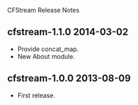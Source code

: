 CFStream Release Notes

cfstream-1.1.0 2014-03-02
-------------------------
* Provide concat_map.
* New About module.

cfstream-1.0.0 2013-08-09
-------------------------
* First release.
